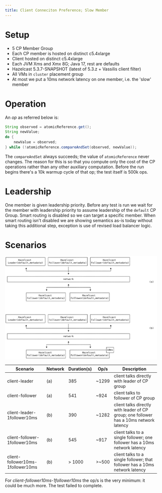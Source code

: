 ```yaml
---
title: Client Conneciton Preference; Slow Member
---
```


# Setup

- 5 CP Member Group
- Each CP member is hosted on distinct c5.4xlarge
- Client hosted on distinct c5.4xlarge
- Each JVM Xms and Xmx 8G; Java 17, rest are defaults
- Hazelcast 5.3.7-SNAPSHOT (latest of 5.3.z + Vassilis client filter)
- All VMs in `cluster` placement group
- At most we put a 10ms network latency on one member, i.e. the 'slow' member

# Operation

An _op_ as referred below is:

```java
String observed = atomicReference.get();
String newValue;
do {
    newValue = observed;
} while (!atomicReference.compareAndSet(observed, newValue));
```

The `compareAndSet` always succeeds; the value of `atomicReference` never changes. The reason for
this is so that you compute only the cost of the CP operations rather than any other auxiliary
computation. Before the run begins there's a 10k warmup cycle of that op; the test itself is 500k
ops.

# Leadership

One member is given leadership priority. Before any test is run we wait for the member with
leadership priority to assume leadership of the `default` CP Group. Smart routing is disabled so we
can target a specific member. When smart routing isn't disabled we are showing semantics as-is today
without taking this additional step, exception is use of revised load balancer logic.

# Scenarios

![](topology.svg)

| Scenario                          | Network | Duration(s) | Op/s  | Description                                                                            |
| --------------------------------- | ------- | ----------- | ----- | -------------------------------------------------------------------------------------- |
| client-leader                     | (a)     | 385         | ~1299 | client talks directly with leader of CP group                                          |
| client-follower                   | (a)     | 541         | ~924  | client talks to follower of CP group                                                   |
| client-leader-1follower10ms       | (b)     | 390         | ~1282 | client talks directly with leader of CP group; one follower has a 10ms network latency |
| client-follower-1follower10ms     | (b)     | 545         | ~917  | client talks to a single follower; one follower has a 10ms network latency             |
| client-follower10ms-1follower10ms | (b)     | > 1000      | >~500 | client talks to a single follower; that follower has a 10ms network latency            |

For _client-follower10ms-1follower10ms_ the op/s is the very minimum: it could be much more. The
test failed to complete.
